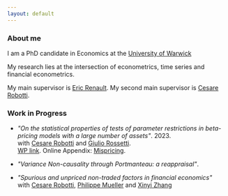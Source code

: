 ```yaml
---
layout: default
---
```


### About me

I am a PhD candidate in Economics at the [University of Warwick](https://warwick.ac.uk/fac/soc/economics/) 

My research lies at the intersection of econometrics, time series and financial econometrics.

My main supervisor is [Eric Renault](https://warwick.ac.uk/fac/soc/economics/staff/emrrenault/#). My second main supervisor is [Cesare Robotti](https://www.cesarerobotti.com).

### Work in Progress

- *"On the statistical properties of tests of parameter restrictions in beta-pricing models with a large number of assets"*. 2023. \
with [Cesare Robotti](https://www.cesarerobotti.com) and [Giulio Rossetti](https://giuliorossetti94.github.io).  \
[WP link](https://www.dropbox.com/s/pgkgtgbottj9574/Rossetti_Andriollo_Robotti.pdf?dl=0). Online Appendix: [Mispricing](https://www.dropbox.com/s/6uhz62iu0fahm11/output_misspricing.pdf?dl=0).

- *"Variance Non-causality through Portmanteau: a reappraisal"*. 

- *"Spurious and unpriced non-traded factors in financial economics"* \
with [Cesare Robotti](https://www.cesarerobotti.com), [Philippe Mueller](https://sites.google.com/site/philippebmueller/) and [Xinyi Zhang](https://warwick.ac.uk/fac/soc/wbs/subjects/finance/faculty1/phd_students/xinyi-zhang/) 
